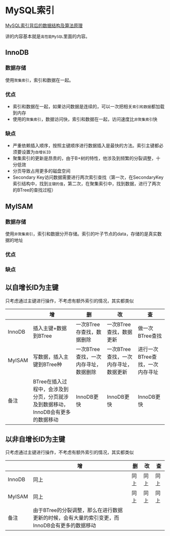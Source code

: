 # MySQL索引

[MySQL索引背后的数据结构及算法原理](http://blog.jobbole.com/24006/#rd?sukey=c65e39fee5582111f38892d43cba7aeaf9ebe51e6f9f7b4909053af203d7cc8744c963a8745f4519f7f89b011e568c53)

讲的内容基本就是`高性能MySQL`里面的内容。


## InnoDB

### 数据存储

使用`聚集索引`，索引和数据在一起。

### 优点

* 索引和数据在一起，如果访问数据是连续的，可以一次把相关`索引和数据`都加载到内存
* 使用的`聚集索引`，数据访问快，索引和数据在一起，访问速度比`非聚集索引`快

### 缺点

* 严重依赖插入顺序，按照主键顺序进行数据插入是最快的方法。索引主键都必须要设置为`自增长ID`
* 聚集索引的更新是昂贵的，由于B+树的特性，他涉及到频繁的分裂调整，十分低效
* 分页导致占用更多的磁盘空间
* Secondary Key访问数据需要进行两次索引查找（第一次，在SecondaryKey索引结构中，找到`主键的值`，第二次，在聚集索引中，找到数据，进行了两次的BTree的查找过程）

## MyISAM

### 数据存储

使用`非聚集索引`，索引和数据分开存储。索引的叶子节点的data，存储的是真实数据的地址

### 优点

### 缺点


## 以自增长ID为主键

只考虑通过主键进行操作，不考虑有额外索引的情况，其实都类似

|  | 增 | 删 | 改 | 查 |
| -- | -- | -- | -- | -- |
| InnoDB | 插入主键+数据到BTree | 一次BTree存查找，数据删除 | 一次BTree查找，数据更新 | 做一次BTree查找 |
| MyISAM | 写数据，插入主键到BTree种 | 一次BTree查找，一次内存寻址，数据删除 | 一次BTree查找，一次内存寻址，数据更新 | 进行一次BTree查找，一次内存寻址 |
| 备注 | BTree在插入过程中，会涉及到分页，分页就涉及到数据移动，InnoDB会有更多的数据移动 | InnoDB更快  | InnoDB更快 | InnoDB更快 |


## 以非自增长ID为主键

只考虑通过主键进行操作，不考虑有额外索引的情况，其实都类似

|  | 增 | 删 | 改 | 查 |
| -- | -- | -- | -- | -- |
| InnoDB | 同上 | 同上 | 同上 | 同上 |
| MyISAM | 同上 | 同上 | 同上 | 同上 |
| 备注 | 由于BTree的分裂调整，那么在进行数据更新的时候，会有大量的索引变更，而InnoDB会有更多的数据移动   |




